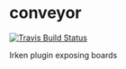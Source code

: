 # conveyor

[![Travis Build Status](https://img.shields.io/travis/jacobrosenthal/conveyor/master.svg?label=travis&style=flat-square)](https://travis-ci.org/jacobrosenthal/conveyor)

Irken plugin exposing boards
